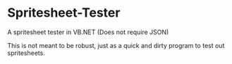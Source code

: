 # Spritesheet-Tester
A spritesheet tester in VB.NET (Does not require JSON)

This is not meant to be robust, just as a quick and dirty program to test out spritesheets.
